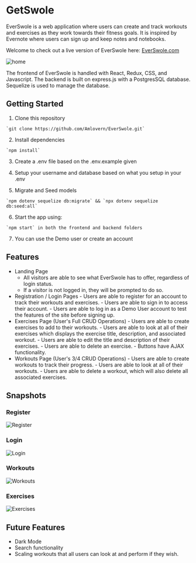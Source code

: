 # GetSwole

EverSwole is a web application where users can create and track workouts and exercises as they work towards their fitness goals. It is inspired by Evernote where users can sign up and keep notes and notebooks.

Welcome to check out a live version of EverSwole here: [EverSwole.com](https://theeverswole.herokuapp.com/)

![home](https://user-images.githubusercontent.com/97067452/167227093-baee2f2a-b41e-4807-8ea6-5b4f69a58a1a.PNG)

The frontend of EverSwole is handled with React, Redux, CSS, and Javascript. The backend is built on express.js with a PostgresSQL database. Sequelize is used to manage the database.

## Getting Started

  1. Clone this repository

    `git clone https://github.com/Amlovern/EverSwole.git`
  
  2. Install dependencies

    `npm install`
    
  3. Create a .env file based on the .env.example given

  4. Setup your username and database based on what you setup in your .env

  5. Migrate and Seed models

    `npm dotenv sequelize db:migrate` && `npx dotenv sequelize db:seed:all`
    
  6. Start the app using:

    `npm start` in both the frontend and backend folders
    
  7. You can use the Demo user or create an account

## Features

  - Landing Page
    - All visitors are able to see what EverSwole has to offer, regardless of login status.
    - If a visitor is not logged in, they will be prompted to do so.
  -  Registration / Login Pages
    - Users are able to register for an account to track their workouts and exercises.
    - Users are able to sign in to access their account.
    - Users are able to log in as a Demo User account to test the features of the site before signing up.
  -  Exercises Page (User's Full CRUD Operations)
    - Users are able to create exercises to add to their workouts.
    - Users are able to look at all of their exercises which displays the exercise title, description, and associated workout.
    - Users are able to edit the title and description of their exercises.
    - Users are able to delete an exercise.
    - Buttons have AJAX functionality.
  -  Workouts Page (User's 3/4 CRUD Operations)
    - Users are able to create workouts to track their progress.
    - Users are able to look at all of their workouts.
    - Users are able to delete a workout, which will also delete all associated exercises.

## Snapshots
### Register
![Register](https://user-images.githubusercontent.com/97067452/167227132-a7ec8fc1-3e7a-49c1-a6d6-f7e095b43ec1.PNG)
### Login
![Login](https://user-images.githubusercontent.com/97067452/167227142-511bf974-f5b7-4d1d-81f8-834d0e08dd48.PNG)
### Workouts
![Workouts](https://user-images.githubusercontent.com/97067452/167227149-6eaa6269-27f6-4394-a49d-e1976545992f.PNG)
### Exercises
![Exercises](https://user-images.githubusercontent.com/97067452/167227160-0bd71ec8-c576-4509-8ff2-54e3752b2e96.PNG)

## Future Features

  - Dark Mode
  - Search functionality
  - Scaling workouts that all users can look at and perform if they wish.
